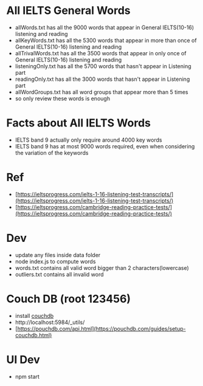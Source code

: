 # All IELTS General Words
- allWords.txt has all the 9000 words that appear in General IELTS(10-16) listening and reading
- allKeyWords.txt has all the 5300 words that appear in more than once of General IELTS(10-16) listening and reading
- allTrivalWords.txt has all the 3500 words that appear in only once of General IELTS(10-16) listening and reading
- listeningOnly.txt has all the 5700 words that hasn't appear in Listening part
- readingOnly.txt has all the 3000 words that hasn't appear in Listening part
- allWordGroups.txt has all word groups that appear more than 5 times
- so only review these words is enough

# Facts about All IELTS Words
- IELTS band 9 actually only require around 4000 key words
- IELTS band 9 has at most 9000 words required, even when considering the variation of the keywords

# Ref
- [https://ieltsprogress.com/ielts-1-16-listening-test-transcripts/](https://ieltsprogress.com/ielts-1-16-listening-test-transcripts/)
- [https://ieltsprogress.com/cambridge-reading-practice-tests/](https://ieltsprogress.com/cambridge-reading-practice-tests/)

# Dev 
- update any files inside data folder
- node index.js to compute words
- words.txt contains all valid word bigger than 2 characters(lowercase)
- outliers.txt contains all invalid word

# Couch DB (root 123456)
- install [couchdb](https://pouchdb.com/guides/setup-couchdb.html)
- http://localhost:5984/_utils/
- [https://pouchdb.com/api.html](https://pouchdb.com/guides/setup-couchdb.html)

# UI Dev
- npm start
